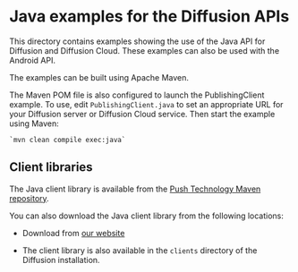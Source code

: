 # Java examples for the Diffusion APIs

This directory contains examples showing the use of the Java API
for Diffusion and Diffusion Cloud. These examples can also be used with the Android API.

The examples can be built using Apache Maven.

The Maven POM file is also configured to launch the  PublishingClient
example. To use, edit `PublishingClient.java` to set an appropriate URL for
your Diffusion server or Diffusion Cloud service. Then start the example using Maven:

    `mvn clean compile exec:java`


## Client libraries

The Java client library is available from the [Push Technology Maven repository](https://download.pushtechnology.com/maven/).

You can also download the Java client library from the following locations:

*   Download from [our website](https://www.diffusiondata.com/diffusion-cloud/#java)

*   The client library is also available in the `clients` directory of the Diffusion installation.
